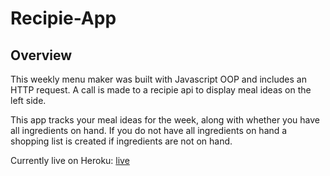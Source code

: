 

# Recipie-App


## Overview
This weekly menu maker was built with Javascript OOP and includes an HTTP request. A call is made to a recipie api to display meal ideas on the left side. 

This app tracks your meal ideas for the week, along with whether you have all ingredients on hand. If you do not have all ingredients on hand a shopping list is created if ingredients are not on hand.

Currently live on Heroku: [live](http://menu.adiaguidry.com/)
